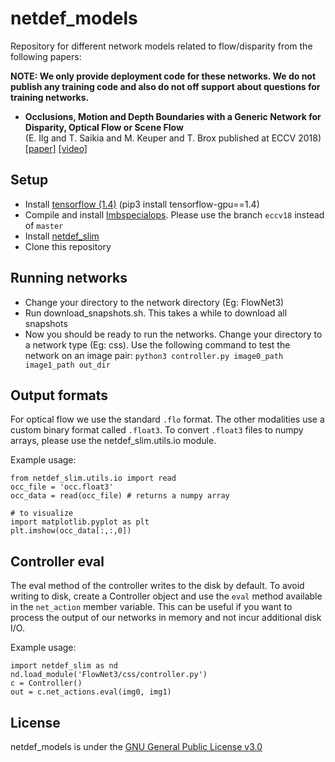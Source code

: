 # netdef_models
Repository for different network models related to flow/disparity from the following papers: 

**NOTE: We only provide deployment code for these networks. We do not publish any training code and also do not off support about questions for training networks.**

* **Occlusions, Motion and Depth Boundaries with a Generic Network for Disparity, Optical Flow or Scene Flow**  
(E. Ilg and T. Saikia and M. Keuper and T. Brox published at ECCV 2018)  [[paper]](http://lmb.informatik.uni-freiburg.de/Publications/2018/ISKB18) [[video]](https://www.youtube.com/watch?v=SwOdSaBRysI)


## Setup
* Install [tensorflow (1.4)](https://www.tensorflow.org/install/) (pip3 install tensorflow-gpu==1.4)
* Compile and install [lmbspecialops](https://github.com/lmb-freiburg/lmbspecialops/tree/eccv18). Please use the branch `eccv18` instead of `master`
* Install [netdef_slim](https://github.com/lmb-freiburg/netdef_slim)
* Clone this repository

## Running networks

* Change your directory to the network directory (Eg: FlowNet3)
* Run download_snapshots.sh. This takes a while to download all snapshots
* Now you should be ready to run the networks. Change your directory to a network type (Eg: css).
  Use the following command to test the network on an image pair:
  `python3 controller.py image0_path image1_path out_dir`

## Output formats

For optical flow we use the standard `.flo` format. 
The other modalities use a custom binary format called `.float3`. To convert `.float3` files to numpy arrays, please use the
netdef_slim.utils.io module.

Example usage:
```
from netdef_slim.utils.io import read 
occ_file = 'occ.float3'
occ_data = read(occ_file) # returns a numpy array

# to visualize
import matplotlib.pyplot as plt
plt.imshow(occ_data[:,:,0])

```
## Controller eval
The eval method of the controller writes to the disk by default.
To avoid writing to disk, create a Controller object and use the `eval` method available in the `net_action` member variable.
This can be useful if you want to process the output of our networks in memory and not incur additional disk I/O.

Example usage:
```
import netdef_slim as nd
nd.load_module('FlowNet3/css/controller.py')
c = Controller() 
out = c.net_actions.eval(img0, img1) 
```
## License

netdef_models is under the [GNU General Public License v3.0](LICENSE.txt)
